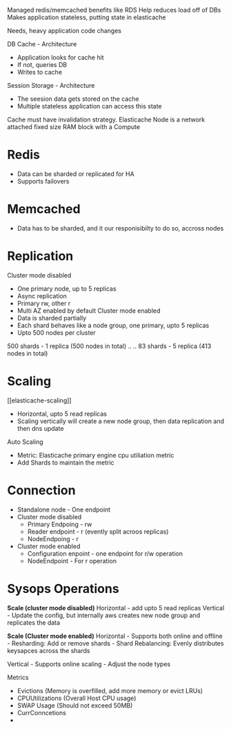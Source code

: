 Managed redis/memcached benefits like RDS
Help reduces load off of DBs
Makes application stateless, putting state in elasticache

Needs, heavy application code changes

DB Cache - Architecture
- Application looks for cache hit
- If not, queries DB
- Writes to cache

Session Storage - Architecture
- The seesion data gets stored on the cache
- Multiple stateless application can access this state

Cache must have invalidation strategy.
Elasticache Node is a network attached fixed size RAM block with a Compute

# Redis
- Data can be sharded or replicated for HA  
- Supports failovers 

# Memcached
- Data has to be sharded, and it our responisibilty to do so, accross nodes

# Replication
Cluster mode disabled
- One primary node, up to 5 replicas
- Async replication
- Primary rw, other r
- Multi AZ enabled by default
Cluster mode enabled
- Data is sharded partially
- Each shard behaves like a node group, one primary, upto 5 replicas
- Upto 500 nodes per cluster

500 shards - 1 replica (500 nodes in total)
..
..
83 shards - 5 replica (413 nodes in total)

# Scaling
[[elasticache-scaling]]
- Horizontal, upto 5 read replicas
- Scaling vertically will create a new node group, then data replication and then dns update

Auto Scaling
- Metric: Elasticache primary engine cpu utiliation metric 
- Add Shards to maintain the metric

# Connection
- Standalone node - One endpoint
- Cluster mode disabled
    - Primary Endpoing - rw
    - Reader endpoint - r (evently split acroos replicas)
    - NodeEndpoing - r 
- Cluster mode enabled
    - Configuration enpoint - one endpoint for r/w operation
    - NodeEndpoint - For r operation

# Sysops Operations
**Scale (cluster mode disabled)**
Horizontal - add upto 5 read replicas
Vertical - Update the config, but internally aws creates new node group and replicates the data

**Scale (Cluster mode enabled)**
Horizontal - Supports both online and offline
    - Resharding:  Add or remove shards
    - Shard Rebalancing: Evenly distributes keysapces across the shards
    
Vertical - Supports online scaling
    - Adjust the node types

Metrics
- Evictions (Memory is overfilled, add more memory or evict LRUs)
- CPUUtilizations (Overall Host CPU usage)
- SWAP Usage (Should not exceed 50MB)
- CurrConncetions
- 

